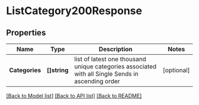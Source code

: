 # ListCategory200Response

## Properties

Name | Type | Description | Notes
------------ | ------------- | ------------- | -------------
**Categories** | **[]string** | list of latest one thousand unique categories associated with all Single Sends in ascending order |[optional] 

[[Back to Model list]](../README.md#documentation-for-models) [[Back to API list]](../README.md#documentation-for-api-endpoints) [[Back to README]](../README.md)


